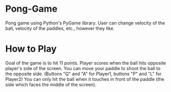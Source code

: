 # Pong-Game
Pong game using Python's PyGame library.
User can change velocity of the ball, velocity of the paddles, etc., however they like.

# How to Play
Goal of the game is to hit 11 points.
Player scores when the ball hits opposite player's side of the screen.
You can move your paddle to shoot the ball to the opposite side. (Buttons "Q" and "A" for Player1, buttons "P" and "L" for Player2)
You can only hit the ball when it touches in front of the paddle (the side which faces the middle of the screen).

